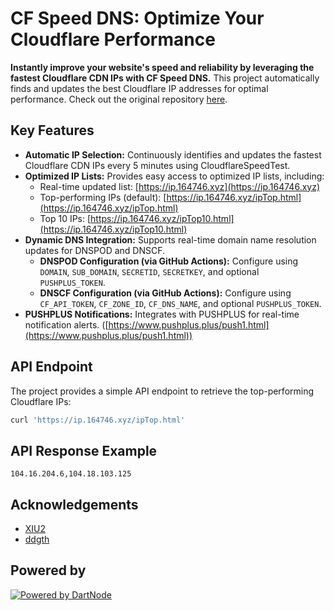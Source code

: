 # CF Speed DNS: Optimize Your Cloudflare Performance

**Instantly improve your website's speed and reliability by leveraging the fastest Cloudflare CDN IPs with CF Speed DNS.** This project automatically finds and updates the best Cloudflare IP addresses for optimal performance.  Check out the original repository [here](https://github.com/ZhiXuanWang/cf-speed-dns).

## Key Features

*   **Automatic IP Selection:**  Continuously identifies and updates the fastest Cloudflare CDN IPs every 5 minutes using CloudflareSpeedTest.
*   **Optimized IP Lists:**  Provides easy access to optimized IP lists, including:
    *   Real-time updated list: [https://ip.164746.xyz](https://ip.164746.xyz)
    *   Top-performing IPs (default): [https://ip.164746.xyz/ipTop.html](https://ip.164746.xyz/ipTop.html)
    *   Top 10 IPs: [https://ip.164746.xyz/ipTop10.html](https://ip.164746.xyz/ipTop10.html)
*   **Dynamic DNS Integration:**  Supports real-time domain name resolution updates for DNSPOD and DNSCF.
    *   **DNSPOD Configuration (via GitHub Actions):** Configure using `DOMAIN`, `SUB_DOMAIN`, `SECRETID`, `SECRETKEY`, and optional `PUSHPLUS_TOKEN`.
    *   **DNSCF Configuration (via GitHub Actions):** Configure using `CF_API_TOKEN`, `CF_ZONE_ID`, `CF_DNS_NAME`, and optional `PUSHPLUS_TOKEN`.
*   **PUSHPLUS Notifications:**  Integrates with PUSHPLUS for real-time notification alerts.  ([https://www.pushplus.plus/push1.html](https://www.pushplus.plus/push1.html))

## API Endpoint

The project provides a simple API endpoint to retrieve the top-performing Cloudflare IPs:

```bash
curl 'https://ip.164746.xyz/ipTop.html'
```

## API Response Example

```
104.16.204.6,104.18.103.125
```

## Acknowledgements

*   [XIU2](https://github.com/XIU2/CloudflareSpeedTest)
*   [ddgth](https://github.com/ddgth/cf2dns)

## Powered by

[![Powered by DartNode](https://dartnode.com/branding/DN-Open-Source-sm.png)](https://dartnode.com "Powered by DartNode - Free VPS for Open Source")